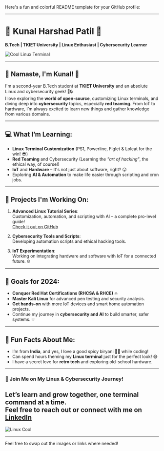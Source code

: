 Here's a fun and colorful README template for your GitHub profile:

---

# 🌟 **Kunal Harshad Patil** 🌟  
**B.Tech | TKIET University | Linux Enthusiast | Cybersecurity Learner**

![Cool Linux Terminal](linux_terminal_modifay-1/images/5th.png)  

---

## 🎉 **Namaste, I'm Kunal!** 🙏

I'm a second-year B.Tech student at **TKIET University** and an absolute Linux and cybersecurity geek! 🐧🔒  
I love exploring the **world of open-source**, customizing Linux terminals, and diving deep into **cybersecurity** topics, especially **red teaming**. From IoT to hardware, I’m always excited to learn new things and gather knowledge from various domains.

---

## 💻 **What I’m Learning**:

- **Linux Terminal Customization** (PS1, Powerline, Figlet & Lolcat for the win! 😎)
- **Red Teaming** and Cybersecurity (Learning the *"art of hacking"*, the ethical way, of course!)
- **IoT** and **Hardware** – It's not just about software, right? 😜
- Exploring **AI & Automation** to make life easier through scripting and cron jobs.

---

## 🚀 **Projects I'm Working On**:

1. **Advanced Linux Tutorial Series**:  
   Customization, automation, and scripting with AI – a complete pro-level guide!  
   [Check it out on GitHub](https://github.com/kunalharshadpatil)

2. **Cybersecurity Tools and Scripts**:  
   Developing automation scripts and ethical hacking tools.

3. **IoT Experimentation**:  
   Working on integrating hardware and software with IoT for a connected future. 🌐

---

## 🎯 **Goals for 2024**:

- **Conquer Red Hat Certifications (RHCSA & RHCE)** 🔥
- **Master Kali Linux** for advanced pen testing and security analysis.
- **Get hands-on** with more IoT devices and smart home automation projects.  
- Continue my journey in **cybersecurity and AI** to build smarter, safer systems. 💡

---

## 🌈 **Fun Facts About Me**:

- I’m from **India**, and yes, I love a good spicy biryani 🍲🔥 while coding!
- Can spend hours theming my **Linux terminal** just for the perfect look! 😅  
- I have a secret love for **retro tech** and exploring old-school hardware.

---

### 🤝 **Join Me on My Linux & Cybersecurity Journey!**  
**Let’s learn and grow together, one terminal command at a time.**  
Feel free to reach out or connect with me on [LinkedIn](https://www.linkedin.com/in/kunalharshadpatil)  
---

![Linux Cool](https://user-images.githubusercontent.com/your-image-url-here.png)

---

Feel free to swap out the images or links where needed!

<!---
kunal8670/kunal8670 is a ✨ special ✨ repository because its `README.md` (this file) appears on your GitHub profile.
You can click the Preview link to take a look at your changes.
--->
